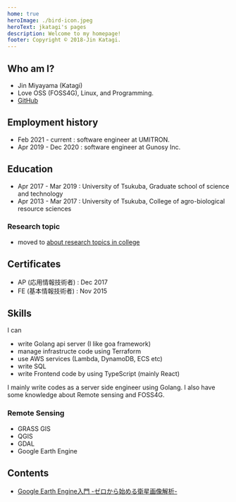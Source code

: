 ```yaml
---
home: true
heroImage: ./bird-icon.jpeg
heroText: jkatagi's pages
description: Welcome to my homepage!
footer: Copyright © 2018-Jin Katagi.
---
```

## Who am I?

* Jin Miyayama (Katagi)
* Love OSS (FOSS4G), Linux, and Programming.
* [GitHub](https://github.com/jkatagi)

## Employment history
- Feb 2021 - current : software engineer at UMITRON.
- Apr 2019 - Dec 2020 : software engineer at Gunosy Inc.

## Education
- Apr 2017 - Mar 2019 : University of Tsukuba, Graduate school of science and technology
- Apr 2013 - Mar 2017 : University of Tsukuba, College of agro-biological resource sciences

### Research topic
- moved to  [about research topics in college](/contents/about_research_in_college/)

## Certificates
* AP (応用情報技術者) : Dec 2017
* FE (基本情報技術者) : Nov 2015

## Skills
I can
- write Golang api server (I like goa framework)
- manage infrastructe code using Terraform
- use AWS services (Lambda, DynamoDB, ECS etc)
- write SQL
- write Frontend code by using TypeScript (mainly React)

I mainly write codes as a server side engineer using Golang.
I also have some knowledge about Remote sensing and FOSS4G.

### Remote Sensing
* GRASS GIS
* QGIS
* GDAL
* Google Earth Engine

## Contents
- [Google Earth Engine入門 -ゼロから始める衛星画像解析-](/contents/google_earth_engine/)
